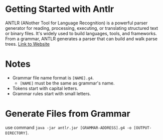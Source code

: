 # Getting Started with Antlr
ANTLR (ANother Tool for Language Recognition) is a powerful parser generator for reading, processing, executing, or translating structured text or binary files. It's widely used to build languages, tools, and frameworks. From a grammar, ANTLR generates a parser that can build and walk parse trees.
[Link to Website](https://www.antlr.org/)

# Notes
- Grammar file name format is `[NAME].g4`.
    - `[NAME]` must be the same as grammar's name.
- Tokens start with capital letters.
- Grammar rules start with small letters.

# Generate Files from Grammar
use command `java -jar antlr.jar [GRAMMAR-ADDRESS].g4 -o [OUTPUT-DIRECTORY]`.



      